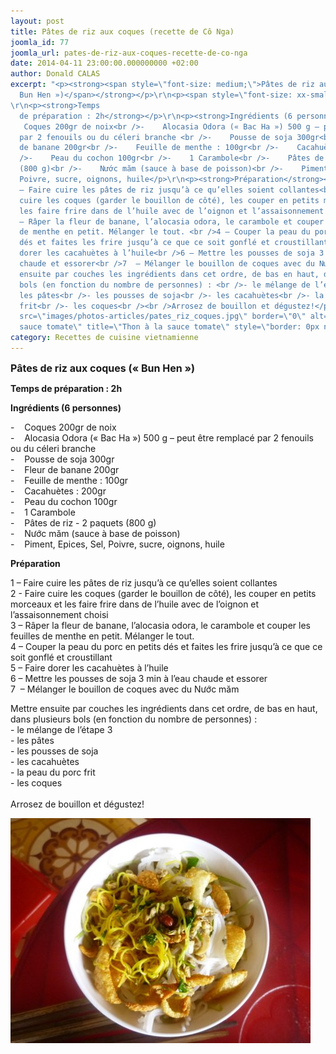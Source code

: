 ```yaml
---
layout: post
title: Pâtes de riz aux coques (recette de Cô Nga)
joomla_id: 77
joomla_url: pates-de-riz-aux-coques-recette-de-co-nga
date: 2014-04-11 23:00:00.000000000 +02:00
author: Donald CALAS
excerpt: "<p><strong><span style=\"font-size: medium;\">Pâtes de riz aux coques («
  Bun Hen »)</span></strong></p>\r\n<p><span style=\"font-size: xx-small;\"> 
\r\n<p><strong>Temps
  de préparation : 2h</strong></p>\r\n<p><strong>Ingrédients (6 personnes)</strong></p>\r\n<p>-  
   Coques 200gr de noix<br />-    Alocasia Odora (« Bac Ha ») 500 g – peut être remplacé
  par 2 fenouils ou du céleri branche <br />-    Pousse de soja 300gr<br />-    Fleur
  de banane 200gr<br />-    Feuille de menthe : 100gr<br />-    Cacahuètes : 200gr<br
  />-    Peau du cochon 100gr<br />-    1 Carambole<br />-    Pâtes de riz - 2 paquets
  (800 g)<br />-    Nước măm (sauce à base de poisson)<br />-    Piment, Epices, Sel,
  Poivre, sucre, oignons, huile</p>\r\n<p><strong>Préparation</strong></p>\r\n<p>1
  – Faire cuire les pâtes de riz jusqu’à ce qu’elles soient collantes<br />2 - Faire
  cuire les coques (garder le bouillon de côté), les couper en petits morceaux et
  les faire frire dans de l’huile avec de l’oignon et l’assaisonnement choisi<br />3
  – Râper la fleur de banane, l’alocasia odora, le carambole et couper les feuilles
  de menthe en petit. Mélanger le tout. <br />4 – Couper la peau du porc en petits
  dés et faites les frire jusqu’à ce que ce soit gonflé et croustillant<br />5 – Faire
  dorer les cacahuètes à l’huile<br />6 – Mettre les pousses de soja 3 min à l’eau
  chaude et essorer<br />7  – Mélanger le bouillon de coques avec du Nước măm</p>\r\n<p>Mettre
  ensuite par couches les ingrédients dans cet ordre, de bas en haut, dans plusieurs
  bols (en fonction du nombre de personnes) : <br />- le mélange de l’étape 3<br />-
  les pâtes<br />- les pousses de soja<br />- les cacahuètes<br />- la peau du porc
  frit<br />- les coques<br /><br />Arrosez de bouillon et dégustez!</p>\r\n<p><img
  src=\"images/photos-articles/pates_riz_coques.jpg\" border=\"0\" alt=\"Thon à la
  sauce tomate\" title=\"Thon à la sauce tomate\" style=\"border: 0px none;\" /></p>"
category: Recettes de cuisine vietnamienne
---
```

<p><strong><span style="font-size: medium;">Pâtes de riz aux coques (« Bun Hen »)</span></strong></p>
<p><span style="font-size: xx-small;"> 

<p><strong>Temps de préparation : 2h</strong></p>
<p><strong>Ingrédients (6 personnes)</strong></p>
<p>-    Coques 200gr de noix<br />-    Alocasia Odora (« Bac Ha ») 500 g – peut être remplacé par 2 fenouils ou du céleri branche <br />-    Pousse de soja 300gr<br />-    Fleur de banane 200gr<br />-    Feuille de menthe : 100gr<br />-    Cacahuètes : 200gr<br />-    Peau du cochon 100gr<br />-    1 Carambole<br />-    Pâtes de riz - 2 paquets (800 g)<br />-    Nước măm (sauce à base de poisson)<br />-    Piment, Epices, Sel, Poivre, sucre, oignons, huile</p>
<p><strong>Préparation</strong></p>
<p>1 – Faire cuire les pâtes de riz jusqu’à ce qu’elles soient collantes<br />2 - Faire cuire les coques (garder le bouillon de côté), les couper en petits morceaux et les faire frire dans de l’huile avec de l’oignon et l’assaisonnement choisi<br />3 – Râper la fleur de banane, l’alocasia odora, le carambole et couper les feuilles de menthe en petit. Mélanger le tout. <br />4 – Couper la peau du porc en petits dés et faites les frire jusqu’à ce que ce soit gonflé et croustillant<br />5 – Faire dorer les cacahuètes à l’huile<br />6 – Mettre les pousses de soja 3 min à l’eau chaude et essorer<br />7  – Mélanger le bouillon de coques avec du Nước măm</p>
<p>Mettre ensuite par couches les ingrédients dans cet ordre, de bas en haut, dans plusieurs bols (en fonction du nombre de personnes) : <br />- le mélange de l’étape 3<br />- les pâtes<br />- les pousses de soja<br />- les cacahuètes<br />- la peau du porc frit<br />- les coques<br /><br />Arrosez de bouillon et dégustez!</p>
<p><img src="/assets/images/photos-articles/pates_riz_coques.jpg" border="0" alt="Thon à la sauce tomate" title="Thon à la sauce tomate" style="border: 0px none;" /></p>
